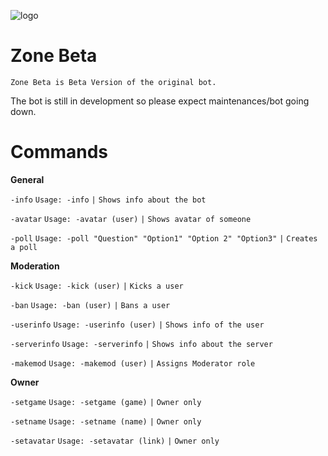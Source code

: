 ![logo](https://images-ext-2.discordapp.net/external/UWczcZgLKhl51Exka3_LB768n05kRH6j3FnIhGVuSOA/%3Fsize%3D1024/https/cdn.discordapp.com/avatars/366579653395349505/97a790482122fc48175816e8bfd5dbdc.webp?width=375&height=375)

# Zone Beta
```Zone Beta is Beta Version of the original bot.```

The bot is still in development so please expect maintenances/bot going down.

# Commands
**General**

`-info` `Usage: -info` `|` `Shows info about the bot`

`-avatar` `Usage: -avatar (user)` `|` `Shows avatar of someone`

`-poll` `Usage: -poll "Question" "Option1" "Option 2" "Option3"` `|` `Creates a poll`

**Moderation**

`-kick` `Usage: -kick (user)` `|` `Kicks a user`

`-ban` `Usage: -ban (user)` `|` `Bans a user`

`-userinfo` `Usage: -userinfo (user)` `|` `Shows info of the user`

`-serverinfo` `Usage: -serverinfo` `|` `Shows info about the server`

`-makemod` `Usage: -makemod (user)` `|` `Assigns Moderator role`

**Owner** 

`-setgame` `Usage: -setgame (game)` `|` `Owner only`

`-setname` `Usage: -setname (name)` `|` `Owner only`

`-setavatar` `Usage: -setavatar (link)` `|` `Owner only`
